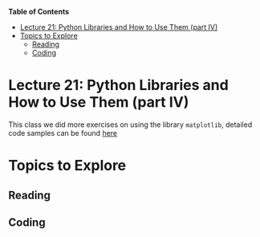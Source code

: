 
**Table of Contents**
- [Lecture 21: Python Libraries and How to Use Them (part IV)](#lecture-21-python-libraries-and-how-to-use-them-part-iv)
- [Topics to Explore](#topics-to-explore)
  - [Reading](#reading)
  - [Coding](#coding)


# Lecture 21: Python Libraries and How to Use Them (part IV)

This class we did more exercises on using the library `matplotlib`, detailed code samples can be found [here](./practice.ipynb)

# Topics to Explore

## Reading

## Coding
